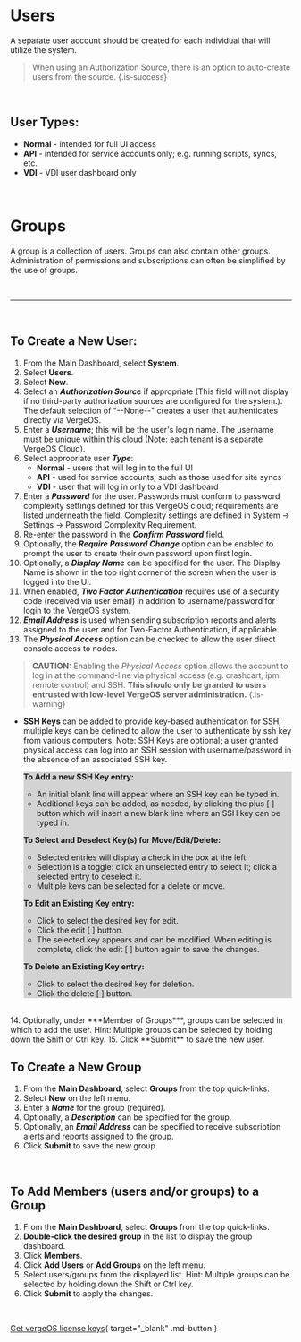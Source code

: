 

# Users
A separate user account should be created for each individual that will utilize the system. 

> When using an Authorization Source, there is an option to auto-create users from the source. {.is-success}

<br>

## User Types:

-   **Normal** - intended for full UI access
-   **API** - intended for service accounts only; e.g. running scripts, syncs, etc.
-   **VDI** - VDI user dashboard only

<br>



# Groups
A group is a collection of users. Groups can also contain other groups.  Administration of permissions and subscriptions can often be simplified by the use of groups.

<br>

---

<br>



## To Create a New User:

1.  From the Main Dashboard, select **System**.
2.  Select **Users**.
3.  Select **New**.
4.  Select an ***Authorization Source*** if appropriate (This field will not display if no third-party authorization sources are configured for the system.). The default selection of "--None--" creates a user that authenticates directly via VergeOS.
5.  Enter a ***Username***; this will be the user's login name. The username must be unique within this cloud (Note: each tenant is a separate VergeOS Cloud).
6.  Select appropriate user ***Type***:
    -   **Normal** - users that will log in to the full UI
    -   **API** - used for service accounts, such as those used for site syncs
    -   **VDI** - user that will log in only to a VDI dashboard
7.  Enter a ***Password*** for the user. Passwords must conform to password complexity settings defined for this VergeOS cloud; requirements are listed underneath the field. Complexity settings are defined in System -> Settings -> Password Complexity Requirement.
8.  Re-enter the password in the ***Confirm Password*** field.
9.  Optionally, the ***Require Password Change*** option can be enabled to prompt the user to create their own password upon first login.
10.  Optionally, a ***Display Name*** can be specified for the user. The Display Name is shown in the top right corner of the screen when the user is logged into the UI.
11.  When enabled, ***Two Factor Authentication*** requires use of a security code (received via user email) in addition to username/password for login to the VergeOS system.
12.  ***Email Address*** is used when sending subscription reports and alerts assigned to the user and for Two-Factor Authentication, if applicable.
13.  The ***Physical Access*** option can be checked to allow the user direct console access to nodes. 
> **CAUTION:** Enabling the *Physical Access* option allows the account to log in at the command-line via physical access (e.g. crashcart, ipmi remote control) and SSH. **This should only be granted to users entrusted with low-level VergeOS server administration.** {.is-warning}

 - **SSH Keys** can be added to provide key-based authentication for SSH; multiple keys can be defined to allow the user to authenticate by ssh key from various computers. Note: SSH Keys are optional; a user granted physical access can log into an SSH session with username/password in the absence of an associated SSH key.
    <div style="background:lightgrey">
  
    **To Add a new SSH Key entry:**
   -   An initial blank line will appear where an SSH key can be typed in.
    -   Additional keys can be added, as needed, by clicking the plus \[ \] button which will insert a new blank line where an SSH key can be typed in.
  
    **To Select and Deselect Key(s) for Move/Edit/Delete:**
    -   Selected entries will display a check in the box at the left.
    -   Selection is a toggle: click an unselected entry to select it; click a selected entry to deselect it.
    -   Multiple keys can be selected for a delete or move.
  
    **To Edit an Existing Key entry:**
    -   Click to select the desired key for edit.
    -   Click the edit \[ \] button.
    -   The selected key appears and can be modified. When editing is complete, click the edit \[ \] button again to save the changes.
  
    **To Delete an Existing Key entry:**
    -   Click to select the desired key for deletion.
    -   Click the delete \[ \] button.
  </span>
    <br>
14.  Optionally, under ***Member of Groups***, groups can be selected in which to add the user. Hint: Multiple groups can be selected by holding down the Shift or Ctrl key.
15.  Click **Submit** to save the new user.

<br>

## To Create a New Group

1.  From the **Main Dashboard**, select **Groups** from the top quick-links.
2.  Select **New** on the left menu.
3.  Enter a ***Name*** for the group (required).
4.  Optionally, a ***Description*** can be specified for the group.
5.  Optionally, an ***Email Address*** can be specified to receive subscription alerts and reports assigned to the group.
6.  Click **Submit** to save the new group.

<br>

## To Add Members (users and/or groups) to a Group

1.  From the **Main Dashboard**, select **Groups** from the top quick-links.
2.  **Double-click the desired group** in the list to display the group dashboard.
3.  Click **Members**.
4.  Click **Add Users** or **Add Groups** on the left menu.
5.  Select users/groups from the displayed list. Hint: Multiple groups can be selected by holding down the Shift or Ctrl key.
6.  Click **Submit** to apply the changes.

<br>

[Get vergeOS license keys](https://www.verge.io/test-drive){ target="_blank" .md-button }